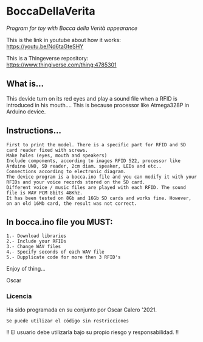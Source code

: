 # BoccaDellaVerita

_Program for toy with Bocca della Verità appearance_

This is the link in youtube about how it works:  https://youtu.be/Nd6taGteSHY

This is a Thingeverse repository: https://www.thingiverse.com/thing:4785301

## What is...
This devide turn on its red eyes and play a sound file when a RFID is introduced in his mouth.... This is because processor like Atmega328P in Arduino device. 

## Instructions...

```
First to print the model. There is a specific part for RFID and SD card reader fixed with screws.
Make holes (eyes, mouth and speakers)
Include components, according to images RFID 522, processor like Arduino UNO, SD reader, 2cm diam. speaker, LEDs and etc..
Connections according to electronic diagram.
The device program is a bocca.ino file and you can modify it with your RFIDs and your voice records stored on the SD card.
Different voice / music files are played with each RFID. The sound file is WAV PCM 8bits 48Khz.
It has been tested on 8Gb and 16Gb SD cards and works fine. However, on an old 16Mb card, the result was not correct.
```

## In bocca.ino file you MUST:
```
1.- Download libraries
2.- Include your RFIDs
3.- Change WAV files
4.- Specify seconds of each WAV file
5.- Dupplicate code for more then 3 RFID's
```

Enjoy of thing...

Oscar


### Licencia

Ha sido programada en su conjunto por Oscar Calero '2021.
```
Se puede utilizar el código sin restricciones 
```
!! El usuario debe utilizarla bajo su propio riesgo y responsabilidad. !!
